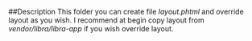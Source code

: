 ##Description
This folder you can create file *layout.phtml* and override layout as you wish.
I recommend at begin copy layout from *vendor/libra/libra-app* if you wish override layout.